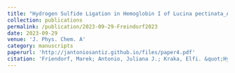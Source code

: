 ```yaml
---
title: "Hydrogen Sulfide Ligation in Hemoglobin I of Lucina pectinata_A QM/MM and Local Mode Study"
collection: publications
permalink: /publication/2023-09-29-Freindorf2023
date: 2023-09-29
venue: 'J. Phys. Chem. A'
category: manuscripts
paperurl: 'http://jantoniosantiz.github.io/files/paper4.pdf'
citation: 'Friendorf, Marek; Antonio, Juliana J.; Kraka, Elfi. &quot;Hydrogen Sulfide Ligation in Hemoglobin I of Lucina pectinata - A QM/MM and Local Mode Study&quot; <i>J. Phys. Chem. A</i>, <b>2023</b>, <i>127</i>, 8316-8329'
---
```

